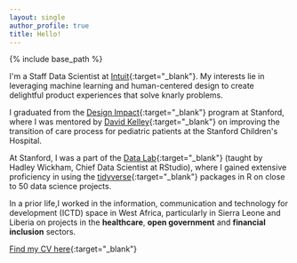 ```yaml
---
layout: single
author_profile: true
title: Hello!
---
```


{% include base_path %}

I'm a Staff Data Scientist at [Intuit](https://www.intuit.com//){:target="_blank"}.
My interests lie in leveraging machine learning and human-centered design to create delightful product experiences that solve knarly problems.

I graduated from the [Design Impact](http://designimpact.stanford.edu/){:target="_blank"} program at Stanford, where I was mentored by [David Kelley](https://www.ideo.com/people/david-kelley){:target="_blank"} on improving the transition of care process for pediatric patients at the Stanford Children's Hospital.

At Stanford, I was a part of the [Data Lab](https://datalab.stanford.edu/){:target="_blank"} (taught by Hadley Wickham, Chief Data Scientist at RStudio), where I gained extensive proficiency in using the [tidyverse](https://www.tidyverse.org/){:target="_blank"} packages in R on close to 50 data science projects.

In a prior life,I worked in the information, communication and technology for development (ICTD) space in West Africa, particularly in Sierra Leone and Liberia on projects in the **healthcare**, **open government** and **financial
inclusion** sectors.

[Find my CV here](/pdfs/CV_Usman_Khaliq.pdf){:target="_blank"}

